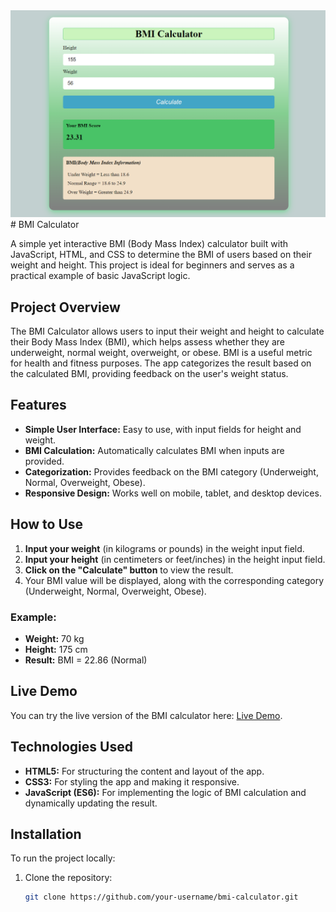 <img src="bmi.png">
# BMI Calculator

A simple yet interactive BMI (Body Mass Index) calculator built with JavaScript, HTML, and CSS to determine the BMI of users based on their weight and height. This project is ideal for beginners and serves as a practical example of basic JavaScript logic.

## Project Overview
The BMI Calculator allows users to input their weight and height to calculate their Body Mass Index (BMI), which helps assess whether they are underweight, normal weight, overweight, or obese. BMI is a useful metric for health and fitness purposes. The app categorizes the result based on the calculated BMI, providing feedback on the user's weight status.

## Features
- **Simple User Interface:** Easy to use, with input fields for height and weight.
- **BMI Calculation:** Automatically calculates BMI when inputs are provided.
- **Categorization:** Provides feedback on the BMI category (Underweight, Normal, Overweight, Obese).
- **Responsive Design:** Works well on mobile, tablet, and desktop devices.

## How to Use
1. **Input your weight** (in kilograms or pounds) in the weight input field.
2. **Input your height** (in centimeters or feet/inches) in the height input field.
3. **Click on the "Calculate" button** to view the result.
4. Your BMI value will be displayed, along with the corresponding category (Underweight, Normal, Overweight, Obese).

### Example:
- **Weight:** 70 kg
- **Height:** 175 cm
- **Result:** BMI = 22.86 (Normal)

## Live Demo
You can try the live version of the BMI calculator here: [Live Demo](your-github-pages-link).

## Technologies Used
- **HTML5:** For structuring the content and layout of the app.
- **CSS3:** For styling the app and making it responsive.
- **JavaScript (ES6):** For implementing the logic of BMI calculation and dynamically updating the result.

## Installation
To run the project locally:

1. Clone the repository:
   ```bash
   git clone https://github.com/your-username/bmi-calculator.git
